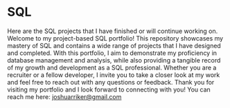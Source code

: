 # SQL
Here are the SQL projects that I have finished or will continue working on.
Welcome to my project-based SQL portfolio! 
This repository showcases my mastery of SQL and contains a wide range of projects that I have designed and completed. 
With this portfolio, I aim to demonstrate my proficiency in database management and analysis, while also providing a tangible record of my growth and development as a SQL professional.
Whether you are a recruiter or a fellow developer, I invite you to take a closer look at my work and feel free to reach out with any questions or feedback. 
Thank you for visiting my portfolio and I look forward to connecting with you!
You can reach me here: joshuarriker@gmail.com
